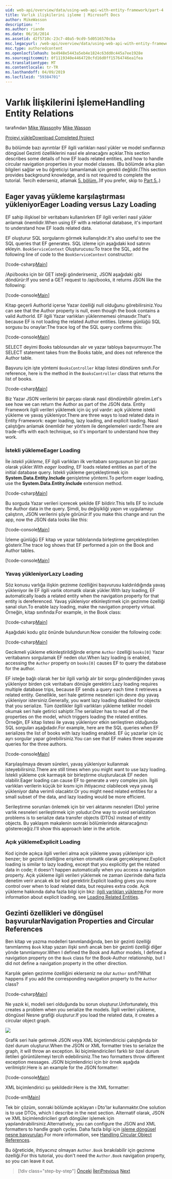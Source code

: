 ```yaml
---
uid: web-api/overview/data/using-web-api-with-entity-framework/part-4
title: Varlık ilişkilerini işleme | Microsoft Docs
author: MikeWasson
description: ''
ms.author: riande
ms.date: 06/16/2014
ms.assetid: d2f5710c-23c7-40a5-9cd9-5d0516570cba
msc.legacyurl: /web-api/overview/data/using-web-api-with-entity-framework/part-4
msc.type: authoredcontent
ms.openlocfilehash: be4948e5443a5eb4e1824c63dd0c445a7ee1928e
ms.sourcegitcommit: 0f1119340e4464720cfd16d0ff15764746ea1fea
ms.translationtype: MT
ms.contentlocale: tr-TR
ms.lasthandoff: 04/09/2019
ms.locfileid: "59384701"
---
```

# <a name="handling-entity-relations"></a><span data-ttu-id="60f2e-102">Varlık İlişkilerini İşleme</span><span class="sxs-lookup"><span data-stu-id="60f2e-102">Handling Entity Relations</span></span>

<span data-ttu-id="60f2e-103">tarafından [Mike Wasson](https://github.com/MikeWasson)</span><span class="sxs-lookup"><span data-stu-id="60f2e-103">by [Mike Wasson](https://github.com/MikeWasson)</span></span>

[<span data-ttu-id="60f2e-104">Projeyi yükle</span><span class="sxs-lookup"><span data-stu-id="60f2e-104">Download Completed Project</span></span>](https://github.com/MikeWasson/BookService)

<span data-ttu-id="60f2e-105">Bu bölümde bazı ayrıntılar EF ilgili varlıkları nasıl yükler ve model sınıflarınızı döngüsel Gezinti özelliklerini nasıl ele alınacağını açıklar.</span><span class="sxs-lookup"><span data-stu-id="60f2e-105">This section describes some details of how EF loads related entities, and how to handle circular navigation properties in your model classes.</span></span> <span data-ttu-id="60f2e-106">(Bu bölümde arka plan bilgileri sağlar ve bu öğreticiyi tamamlamak için gerekli değildir.</span><span class="sxs-lookup"><span data-stu-id="60f2e-106">(This section provides background knowledge, and is not required to complete the tutorial.</span></span> <span data-ttu-id="60f2e-107">Tercih ederseniz, atlamak [5. bölüm.](part-5.md).)</span><span class="sxs-lookup"><span data-stu-id="60f2e-107">If you prefer, skip to [Part 5.](part-5.md).)</span></span>

## <a name="eager-loading-versus-lazy-loading"></a><span data-ttu-id="60f2e-108">Eager yavaş yükleme karşılaştırması yükleniyor</span><span class="sxs-lookup"><span data-stu-id="60f2e-108">Eager Loading versus Lazy Loading</span></span>

<span data-ttu-id="60f2e-109">EF sahip ilişkisel bir veritabanı kullanılırken EF ilgili verileri nasıl yükler anlamak önemlidir.</span><span class="sxs-lookup"><span data-stu-id="60f2e-109">When using EF with a relational database, it's important to understand how EF loads related data.</span></span>

<span data-ttu-id="60f2e-110">EF oluşturur SQL sorgularını görmek kullanışlıdır.</span><span class="sxs-lookup"><span data-stu-id="60f2e-110">It's also useful to see the SQL queries that EF generates.</span></span> <span data-ttu-id="60f2e-111">SQL izleme için aşağıdaki kod satırını ekleyin. `BookServiceContext` Oluşturucusu:</span><span class="sxs-lookup"><span data-stu-id="60f2e-111">To trace the SQL, add the following line of code to the `BookServiceContext` constructor:</span></span>

[!code-csharp[Main](part-4/samples/sample1.cs)]

<span data-ttu-id="60f2e-112">/Api/books için bir GET isteği gönderirseniz, JSON aşağıdaki gibi döndürür:</span><span class="sxs-lookup"><span data-stu-id="60f2e-112">If you send a GET request to /api/books, it returns JSON like the following:</span></span>

[!code-console[Main](part-4/samples/sample2.cmd)]

<span data-ttu-id="60f2e-113">Kitap geçerli AuthorId içerse Yazar özelliği null olduğunu görebilirsiniz.</span><span class="sxs-lookup"><span data-stu-id="60f2e-113">You can see that the Author property is null, even though the book contains a valid AuthorId.</span></span> <span data-ttu-id="60f2e-114">EF ilgili Yazar varlıkları yüklenmemesi olmasıdır.</span><span class="sxs-lookup"><span data-stu-id="60f2e-114">That's because EF is not loading the related Author entities.</span></span> <span data-ttu-id="60f2e-115">İzleme günlüğü SQL sorgusu bu onaylar:</span><span class="sxs-lookup"><span data-stu-id="60f2e-115">The trace log of the SQL query confirms this:</span></span>

[!code-console[Main](part-4/samples/sample3.sql)]

<span data-ttu-id="60f2e-116">SELECT deyimi Books tablosundan alır ve yazar tabloya başvurmuyor.</span><span class="sxs-lookup"><span data-stu-id="60f2e-116">The SELECT statement takes from the Books table, and does not reference the Author table.</span></span>

<span data-ttu-id="60f2e-117">Başvuru için işte yöntemi `BooksController` kitap listesi döndüren sınıfı.</span><span class="sxs-lookup"><span data-stu-id="60f2e-117">For reference, here is the method in the `BooksController` class that returns the list of books.</span></span>

[!code-csharp[Main](part-4/samples/sample4.cs)]

<span data-ttu-id="60f2e-118">Biz Yazar JSON verilerini bir parçası olarak nasıl döndürebilir görelim.</span><span class="sxs-lookup"><span data-stu-id="60f2e-118">Let's see how we can return the Author as part of the JSON data.</span></span> <span data-ttu-id="60f2e-119">Entity Framework ilgili verileri yüklemek için üç yol vardır: açık yükleme istekli yükleme ve yavaş yükleniyor.</span><span class="sxs-lookup"><span data-stu-id="60f2e-119">There are three ways to load related data in Entity Framework: eager loading, lazy loading, and explicit loading.</span></span> <span data-ttu-id="60f2e-120">Nasıl çalıştığını anlamak önemlidir her yöntem ile dengelemeleri vardır.</span><span class="sxs-lookup"><span data-stu-id="60f2e-120">There are trade-offs with each technique, so it's important to understand how they work.</span></span>

### <a name="eager-loading"></a><span data-ttu-id="60f2e-121">İstekli yükleme</span><span class="sxs-lookup"><span data-stu-id="60f2e-121">Eager Loading</span></span>

<span data-ttu-id="60f2e-122">İle *istekli yükleme*, EF ilgili varlıkları ilk veritabanı sorgusunun bir parçası olarak yükler.</span><span class="sxs-lookup"><span data-stu-id="60f2e-122">With *eager loading*, EF loads related entities as part of the initial database query.</span></span> <span data-ttu-id="60f2e-123">İstekli yükleme gerçekleştirmek için **System.Data.Entity.Include** genişletme yöntemi.</span><span class="sxs-lookup"><span data-stu-id="60f2e-123">To perform eager loading, use the **System.Data.Entity.Include** extension method.</span></span>

[!code-csharp[Main](part-4/samples/sample5.cs)]

<span data-ttu-id="60f2e-124">Bu sorguda Yazar verileri içerecek şekilde EF bildirir.</span><span class="sxs-lookup"><span data-stu-id="60f2e-124">This tells EF to include the Author data in the query.</span></span> <span data-ttu-id="60f2e-125">Şimdi, bu değişikliği yapın ve uygulamayı çalıştırın, JSON verilerini şöyle görünür:</span><span class="sxs-lookup"><span data-stu-id="60f2e-125">If you make this change and run the app, now the JSON data looks like this:</span></span>

[!code-console[Main](part-4/samples/sample6.cmd)]

<span data-ttu-id="60f2e-126">İzleme günlüğü EF kitap ve yazar tablolarında birleştirme gerçekleştirilen gösterir.</span><span class="sxs-lookup"><span data-stu-id="60f2e-126">The trace log shows that EF performed a join on the Book and Author tables.</span></span>

[!code-console[Main](part-4/samples/sample7.cmd)]

### <a name="lazy-loading"></a><span data-ttu-id="60f2e-127">Yavaş yükleniyor</span><span class="sxs-lookup"><span data-stu-id="60f2e-127">Lazy Loading</span></span>

<span data-ttu-id="60f2e-128">Söz konusu varlığa ilişkin gezinme özelliğini başvurusu kaldırıldığında yavaş yükleniyor ile EF ilgili varlık otomatik olarak yükler.</span><span class="sxs-lookup"><span data-stu-id="60f2e-128">With lazy loading, EF automatically loads a related entity when the navigation property for that entity is dereferenced.</span></span> <span data-ttu-id="60f2e-129">Yavaş yükleniyor etkinleştirmek için gezinme özelliği sanal olun.</span><span class="sxs-lookup"><span data-stu-id="60f2e-129">To enable lazy loading, make the navigation property virtual.</span></span> <span data-ttu-id="60f2e-130">Örneğin, kitap sınıfında:</span><span class="sxs-lookup"><span data-stu-id="60f2e-130">For example, in the Book class:</span></span>

[!code-csharp[Main](part-4/samples/sample8.cs?highlight=6)]

<span data-ttu-id="60f2e-131">Aşağıdaki kodu göz önünde bulundurun:</span><span class="sxs-lookup"><span data-stu-id="60f2e-131">Now consider the following code:</span></span>

[!code-csharp[Main](part-4/samples/sample9.cs)]

<span data-ttu-id="60f2e-132">Gecikmeli yükleme etkinleştirildiğinde erişme `Author` özelliği `books[0]` Yazar veritabanını sorgulamak EF neden olur.</span><span class="sxs-lookup"><span data-stu-id="60f2e-132">When lazy loading is enabled, accessing the `Author` property on `books[0]` causes EF to query the database for the author.</span></span>

<span data-ttu-id="60f2e-133">EF isteğe bağlı olarak her bir ilgili varlığı alır bir sorgu gönderdiğinden yavaş yükleniyor birden çok veritabanı dönüşle gerektirir.</span><span class="sxs-lookup"><span data-stu-id="60f2e-133">Lazy loading requires multiple database trips, because EF sends a query each time it retrieves a related entity.</span></span> <span data-ttu-id="60f2e-134">Genellikle, seri hale getirme nesneleri için devre dışı yavaş yükleniyor istersiniz.</span><span class="sxs-lookup"><span data-stu-id="60f2e-134">Generally, you want lazy loading disabled for objects that you serialize.</span></span> <span data-ttu-id="60f2e-135">Tüm özellikler ilgili varlıkları yükleme tetikler modeli okumak seri hale getirici sahiptir.</span><span class="sxs-lookup"><span data-stu-id="60f2e-135">The serializer has to read all of the properties on the model, which triggers loading the related entities.</span></span> <span data-ttu-id="60f2e-136">Örneğin, EF kitap listesi ile yavaş yükleniyor etkin serileştiren olduğunda SQL sorguları aşağıdadır.</span><span class="sxs-lookup"><span data-stu-id="60f2e-136">For example, here are the SQL queries when EF serializes the list of books with lazy loading enabled.</span></span> <span data-ttu-id="60f2e-137">EF üç yazarlar için üç ayrı sorgular yapar görebilirsiniz.</span><span class="sxs-lookup"><span data-stu-id="60f2e-137">You can see that EF makes three separate queries for the three authors.</span></span>

[!code-console[Main](part-4/samples/sample10.sql)]

<span data-ttu-id="60f2e-138">Karşılaşılmaya devam süreleri, yavaş yükleniyor kullanmak isteyebilirsiniz.</span><span class="sxs-lookup"><span data-stu-id="60f2e-138">There are still times when you might want to use lazy loading.</span></span> <span data-ttu-id="60f2e-139">İstekli yükleme çok karmaşık bir birleştirme oluşturulacak EF neden olabilir.</span><span class="sxs-lookup"><span data-stu-id="60f2e-139">Eager loading can cause EF to generate a very complex join.</span></span> <span data-ttu-id="60f2e-140">İlgili varlıkları verilerin küçük bir kısmı için ihtiyacınız olabilecek veya yavaş yükleniyor daha verimli olacaktır.</span><span class="sxs-lookup"><span data-stu-id="60f2e-140">Or you might need related entities for a small subset of the data, and lazy loading would be more efficient.</span></span>

<span data-ttu-id="60f2e-141">Serileştirme sorunları önlemek için bir veri aktarımı nesneleri (Dto) yerine varlık nesneleri serileştirmek için yoludur.</span><span class="sxs-lookup"><span data-stu-id="60f2e-141">One way to avoid serialization problems is to serialize data transfer objects (DTOs) instead of entity objects.</span></span> <span data-ttu-id="60f2e-142">Bu yaklaşım makalenin sonraki bölümlerinde aktaracağınızı göstereceğiz.</span><span class="sxs-lookup"><span data-stu-id="60f2e-142">I'll show this approach later in the article.</span></span>

### <a name="explicit-loading"></a><span data-ttu-id="60f2e-143">Açık yükleme</span><span class="sxs-lookup"><span data-stu-id="60f2e-143">Explicit Loading</span></span>

<span data-ttu-id="60f2e-144">Kod içinde açıkça ilgili verileri alma açık yükleme yavaş yükleniyor için benzer; bir gezinti özelliğine erişirken otomatik olarak gerçekleşmez.</span><span class="sxs-lookup"><span data-stu-id="60f2e-144">Explicit loading is similar to lazy loading, except that you explicitly get the related data in code; it doesn't happen automatically when you access a navigation property.</span></span> <span data-ttu-id="60f2e-145">Açık yükleme ilgili verileri yüklemek ne zaman üzerinde daha fazla denetim verir ancak ek bir kod gerektirir.</span><span class="sxs-lookup"><span data-stu-id="60f2e-145">Explicit loading gives you more control over when to load related data, but requires extra code.</span></span> <span data-ttu-id="60f2e-146">Açık yükleme hakkında daha fazla bilgi için bkz: [ilgili varlıkları yükleme](https://msdn.microsoft.com/data/jj574232#explicit).</span><span class="sxs-lookup"><span data-stu-id="60f2e-146">For more information about explicit loading, see [Loading Related Entities](https://msdn.microsoft.com/data/jj574232#explicit).</span></span>

## <a name="navigation-properties-and-circular-references"></a><span data-ttu-id="60f2e-147">Gezinti özellikleri ve döngüsel başvurular</span><span class="sxs-lookup"><span data-stu-id="60f2e-147">Navigation Properties and Circular References</span></span>

<span data-ttu-id="60f2e-148">Ben kitap ve yazma modelleri tanımlandığında, ben bir gezinti özelliği tanımlanmış `Book` kitap yazarı ilişki sınıfı ancak ben bir gezinti özelliği diğer yönde tanımlamıyor.</span><span class="sxs-lookup"><span data-stu-id="60f2e-148">When I defined the Book and Author models, I defined a navigation property on the `Book` class for the Book-Author relationship, but I did not define a navigation property in the other direction.</span></span>

<span data-ttu-id="60f2e-149">Karşılık gelen gezinme özelliğini eklerseniz ne olur `Author` sınıfı?</span><span class="sxs-lookup"><span data-stu-id="60f2e-149">What happens if you add the corresponding navigation property to the `Author` class?</span></span>

[!code-csharp[Main](part-4/samples/sample11.cs?highlight=7)]

<span data-ttu-id="60f2e-150">Ne yazık ki, modeli seri olduğunda bu sorun oluşturur.</span><span class="sxs-lookup"><span data-stu-id="60f2e-150">Unfortunately, this creates a problem when you serialize the models.</span></span> <span data-ttu-id="60f2e-151">İlgili verileri yükleme, döngüsel Nesne grafiği oluşturur.</span><span class="sxs-lookup"><span data-stu-id="60f2e-151">If you load the related data, it creates a circular object graph.</span></span>

![](part-4/_static/image1.png)

<span data-ttu-id="60f2e-152">Grafik seri hale getirmek JSON veya XML biçimlendiricisi çalıştığında bir özel durum oluşturur.</span><span class="sxs-lookup"><span data-stu-id="60f2e-152">When the JSON or XML formatter tries to serialize the graph, it will throw an exception.</span></span> <span data-ttu-id="60f2e-153">İki biçimlendiricileri farklı bir özel durum iletileri görüntülemeyi tercih edebilirsiniz.</span><span class="sxs-lookup"><span data-stu-id="60f2e-153">The two formatters throw different exception messages.</span></span> <span data-ttu-id="60f2e-154">JSON biçimlendirici için bir örnek aşağıda verilmiştir:</span><span class="sxs-lookup"><span data-stu-id="60f2e-154">Here is an example for the JSON formatter:</span></span>

[!code-console[Main](part-4/samples/sample12.cmd)]

<span data-ttu-id="60f2e-155">XML biçimlendirici şu şekildedir:</span><span class="sxs-lookup"><span data-stu-id="60f2e-155">Here is the XML formatter:</span></span>

[!code-xml[Main](part-4/samples/sample13.xml)]

<span data-ttu-id="60f2e-156">Tek bir çözüm, sonraki bölümde açıklayan ı Dto'lar kullanmaktır.</span><span class="sxs-lookup"><span data-stu-id="60f2e-156">One solution is to use DTOs, which I describe in the next section.</span></span> <span data-ttu-id="60f2e-157">Alternatif olarak, JSON ve XML biçimlendiricileri grafı döngüler işlemek için yapılandırabilirsiniz.</span><span class="sxs-lookup"><span data-stu-id="60f2e-157">Alternatively, you can configure the JSON and XML formatters to handle graph cycles.</span></span> <span data-ttu-id="60f2e-158">Daha fazla bilgi için [işleme döngüsel nesne başvuruları](../../formats-and-model-binding/json-and-xml-serialization.md#handling_circular_object_references).</span><span class="sxs-lookup"><span data-stu-id="60f2e-158">For more information, see [Handling Circular Object References](../../formats-and-model-binding/json-and-xml-serialization.md#handling_circular_object_references).</span></span>

<span data-ttu-id="60f2e-159">Bu öğreticide, ihtiyacınız olmayan `Author.Book` bırakılabilir için gezinme özelliği.</span><span class="sxs-lookup"><span data-stu-id="60f2e-159">For this tutorial, you don't need the `Author.Book` navigation property, so you can leave it out.</span></span>

> [!div class="step-by-step"]
> <span data-ttu-id="60f2e-160">[Önceki](part-3.md)
> [İleri](part-5.md)</span><span class="sxs-lookup"><span data-stu-id="60f2e-160">[Previous](part-3.md)
[Next](part-5.md)</span></span>
